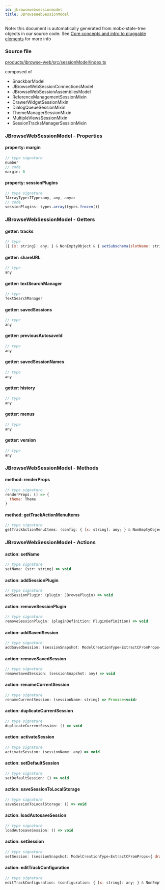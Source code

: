 ```yaml
---
id: jbrowsewebsessionmodel
title: JBrowseWebSessionModel
---
```


Note: this document is automatically generated from mobx-state-tree objects in
our source code. See
[Core concepts and intro to pluggable elements](/docs/developer_guide/) for more
info

### Source file

[products/jbrowse-web/src/sessionModel/index.ts](https://github.com/GMOD/jbrowse-components/blob/main/products/jbrowse-web/src/sessionModel/index.ts)

composed of

- SnackbarModel
- JBrowseWebSessionConnectionsModel
- JBrowseWebSessionAssembliesModel
- ReferenceManagementSessionMixin
- DrawerWidgetSessionMixin
- DialogQueueSessionMixin
- ThemeManagerSessionMixin
- MultipleViewsSessionMixin
- SessionTracksManagerSessionMixin

### JBrowseWebSessionModel - Properties

#### property: margin

```js
// type signature
number
// code
margin: 0
```

#### property: sessionPlugins

```js
// type signature
IArrayType<IType<any, any, any>>
// code
sessionPlugins: types.array(types.frozen())
```

### JBrowseWebSessionModel - Getters

#### getter: tracks

```js
// type
({ [x: string]: any; } & NonEmptyObject & { setSubschema(slotName: string, data: unknown): any; } & IStateTreeNode<AnyConfigurationSchemaType>)[]
```

#### getter: shareURL

```js
// type
any
```

#### getter: textSearchManager

```js
// type
TextSearchManager
```

#### getter: savedSessions

```js
// type
any
```

#### getter: previousAutosaveId

```js
// type
any
```

#### getter: savedSessionNames

```js
// type
any
```

#### getter: history

```js
// type
any
```

#### getter: menus

```js
// type
any
```

#### getter: version

```js
// type
any
```

### JBrowseWebSessionModel - Methods

#### method: renderProps

```js
// type signature
renderProps: () => {
  theme: Theme
}
```

#### method: getTrackActionMenuItems

```js
// type signature
getTrackActionMenuItems: (config: { [x: string]: any; } & NonEmptyObject & { setSubschema(slotName: string, data: unknown): any; } & IStateTreeNode<ConfigurationSchemaType<{ name: { description: string; type: string; defaultValue: string; }; ... 8 more ...; formatAbout: ConfigurationSchemaType<...>; }, ConfigurationSchemaOptions<...>>>) => ...
```

### JBrowseWebSessionModel - Actions

#### action: setName

```js
// type signature
setName: (str: string) => void
```

#### action: addSessionPlugin

```js
// type signature
addSessionPlugin: (plugin: JBrowsePlugin) => void
```

#### action: removeSessionPlugin

```js
// type signature
removeSessionPlugin: (pluginDefinition: PluginDefinition) => void
```

#### action: addSavedSession

```js
// type signature
addSavedSession: (sessionSnapshot: ModelCreationType<ExtractCFromProps<{ drawerPosition: IOptionalIType<ISimpleType<string>, [undefined]>; drawerWidth: IOptionalIType<ISimpleType<number>, [undefined]>; widgets: IMapType<...>; activeWidgets: IMapType<...>; minimized: IOptionalIType<...>; } & ... 6 more ... & { ...; }>>) => void
```

#### action: removeSavedSession

```js
// type signature
removeSavedSession: (sessionSnapshot: any) => void
```

#### action: renameCurrentSession

```js
// type signature
renameCurrentSession: (sessionName: string) => Promise<void>
```

#### action: duplicateCurrentSession

```js
// type signature
duplicateCurrentSession: () => void
```

#### action: activateSession

```js
// type signature
activateSession: (sessionName: any) => void
```

#### action: setDefaultSession

```js
// type signature
setDefaultSession: () => void
```

#### action: saveSessionToLocalStorage

```js
// type signature
saveSessionToLocalStorage: () => void
```

#### action: loadAutosaveSession

```js
// type signature
loadAutosaveSession: () => void
```

#### action: setSession

```js
// type signature
setSession: (sessionSnapshot: ModelCreationType<ExtractCFromProps<{ drawerPosition: IOptionalIType<ISimpleType<string>, [undefined]>; drawerWidth: IOptionalIType<ISimpleType<number>, [undefined]>; widgets: IMapType<...>; activeWidgets: IMapType<...>; minimized: IOptionalIType<...>; } & ... 6 more ... & { ...; }>>) => void
```

#### action: editTrackConfiguration

```js
// type signature
editTrackConfiguration: (configuration: { [x: string]: any; } & NonEmptyObject & { setSubschema(slotName: string, data: unknown): any; } & IStateTreeNode<AnyConfigurationSchemaType>) => void
```
